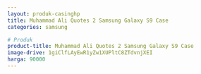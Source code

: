 ```yaml
---
layout: produk-casinghp
title: Muhammad Ali Quotes 2 Samsung Galaxy S9 Case
categories: samsung

# Produk
product-title: Muhammad Ali Quotes 2 Samsung Galaxy S9 Case
image-drive: 1giClfLAyEwR1yZw1XUPltC8ZTdvnjXEI
harga: 90000
---
```

